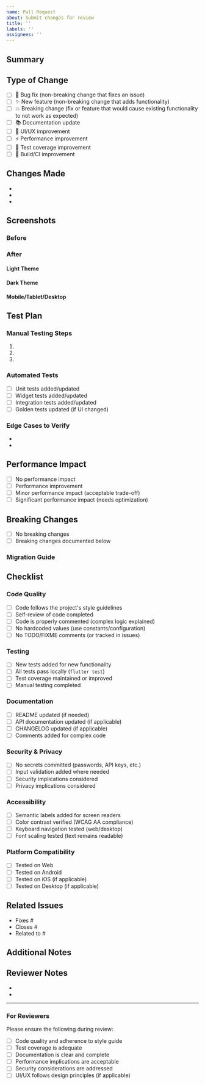 ```yaml
---
name: Pull Request
about: Submit changes for review
title: ''
labels: ''
assignees: ''
---
```


## Summary
<!-- Brief description of what this PR accomplishes -->

## Type of Change
<!-- Check all that apply -->
- [ ] 🐛 Bug fix (non-breaking change that fixes an issue)
- [ ] ✨ New feature (non-breaking change that adds functionality)
- [ ] 💥 Breaking change (fix or feature that would cause existing functionality to not work as expected)
- [ ] 📚 Documentation update
- [ ] 🎨 UI/UX improvement
- [ ] ⚡ Performance improvement
- [ ] 🧪 Test coverage improvement
- [ ] 🔧 Build/CI improvement

## Changes Made
<!-- List specific changes in bullet points -->
- 
- 
- 

## Screenshots
<!-- Include screenshots for UI changes. Show both light and dark themes if applicable -->

### Before
<!-- Screenshot or description of current state -->

### After
<!-- Screenshot of new functionality -->

#### Light Theme
<!-- Screenshot in light theme -->

#### Dark Theme
<!-- Screenshot in dark theme -->

#### Mobile/Tablet/Desktop
<!-- Include responsive design screenshots if applicable -->

## Test Plan
<!-- Describe how to test the changes -->

### Manual Testing Steps
1. 
2. 
3. 

### Automated Tests
<!-- Describe any new or updated tests -->
- [ ] Unit tests added/updated
- [ ] Widget tests added/updated
- [ ] Integration tests added/updated
- [ ] Golden tests updated (if UI changed)

### Edge Cases to Verify
<!-- List important edge cases to test -->
- 
- 

## Performance Impact
<!-- Describe any performance considerations -->
- [ ] No performance impact
- [ ] Performance improvement
- [ ] Minor performance impact (acceptable trade-off)
- [ ] Significant performance impact (needs optimization)

## Breaking Changes
<!-- List any breaking changes and migration instructions -->
- [ ] No breaking changes
- [ ] Breaking changes documented below

### Migration Guide
<!-- If breaking changes, provide migration instructions -->

## Checklist
<!-- Check all boxes before submitting -->

### Code Quality
- [ ] Code follows the project's style guidelines
- [ ] Self-review of code completed
- [ ] Code is properly commented (complex logic explained)
- [ ] No hardcoded values (use constants/configuration)
- [ ] No TODO/FIXME comments (or tracked in issues)

### Testing
- [ ] New tests added for new functionality
- [ ] All tests pass locally (`flutter test`)
- [ ] Test coverage maintained or improved
- [ ] Manual testing completed

### Documentation
- [ ] README updated (if needed)
- [ ] API documentation updated (if applicable)
- [ ] CHANGELOG updated (if applicable)
- [ ] Comments added for complex code

### Security & Privacy
- [ ] No secrets committed (passwords, API keys, etc.)
- [ ] Input validation added where needed
- [ ] Security implications considered
- [ ] Privacy implications considered

### Accessibility
- [ ] Semantic labels added for screen readers
- [ ] Color contrast verified (WCAG AA compliance)
- [ ] Keyboard navigation tested (web/desktop)
- [ ] Font scaling tested (text remains readable)

### Platform Compatibility
- [ ] Tested on Web
- [ ] Tested on Android
- [ ] Tested on iOS (if applicable)
- [ ] Tested on Desktop (if applicable)

## Related Issues
<!-- Link related issues using keywords: Fixes #123, Closes #456, Related to #789 -->
- Fixes #
- Closes #
- Related to #

## Additional Notes
<!-- Any additional information, context, or considerations -->

## Reviewer Notes
<!-- Specific areas you'd like reviewers to focus on -->
- 
- 

---

### For Reviewers
Please ensure the following during review:
- [ ] Code quality and adherence to style guide
- [ ] Test coverage is adequate
- [ ] Documentation is clear and complete
- [ ] Performance implications are acceptable
- [ ] Security considerations are addressed
- [ ] UI/UX follows design principles (if applicable)